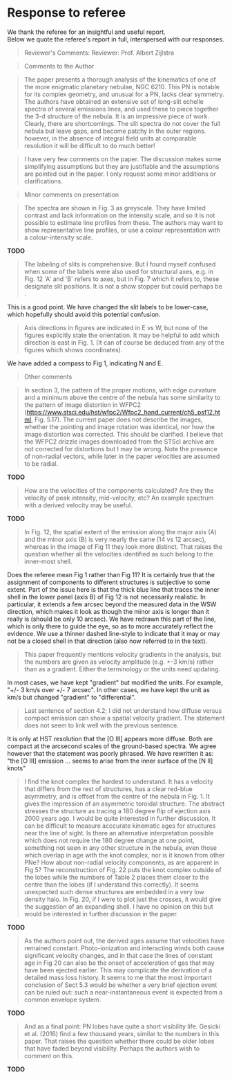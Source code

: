 # Response to referee

We thank the referee for an insightful and useful report.  
Below we quote the referee's report in full, interspersed with our responses. 

> Reviewer's Comments:
> Reviewer: Prof. Albert Zijlstra 

> Comments to the Author

> The paper presents a thorough analysis of the kinematics of one of the more enigmatic planetary nebulae, NGC 6210. This PN is notable for its complex geometry, and unusual for a PN, lacks clear symmetry. The authors have obtained an extensive set of long-slit echelle spectra of several emissions lines, and used these to piece together the 3-d structure of the nebula. It is an impressive piece of work. Clearly, there are shortcomings. The slit spectra do not cover the full nebula but leave gaps, and become patchy in the outer regions. however, in the absence of integral field units at comparable resolution it will be difficult to do much better!

> I have very few comments on the paper.  The discussion makes some simplifying assumptions but they are justifiable and the assumptions are pointed out in the paper. I only request some minor additions or clarifications.

> Minor comments on presentation

> The spectra are shown in Fig. 3 as greyscale.  They have limited contrast and lack  information on the intensity scale, and so it is not possible to estimate line profiles from these.  The authors may want to show representative line profiles, or use a colour representation with a  colour-intensity scale.

**TODO**

> The labeling of slits is comprehensive. But I found myself confused when some of the labels were also used for structural axes, e.g. in Fig. 12 'A' and 'B' refers to axes, but in Fig. 7 which it refers to, these designate slit positions. It is not a show stopper but  could perhaps be .

This is a good point.  We have changed the slit labels to be lower-case, which hopefully should avoid this potential confusion. 

> Axis directions in figures are indicated in E vs W, but none of the figures explicitly state the orientation. It may be helpful to add which direction is east in Fig. 1. (It can of course be deduced from any of the figures which shows coordinates).

We have added a compass to Fig 1, indicating N and E.

> Other comments

> In section 3, the  pattern of the proper motions, with edge curvature and a minimum above the centre  of the nebula has some similarity to the pattern of image distortion in WFPC2 (https://www.stsci.edu/hst/wfpc2/Wfpc2_hand_current/ch5_psf12.html, Fig. 5.17). The current paper does not describe the images, whether the pointing and image rotation was identical, nor how the image distortion was corrected. This should be clarified. I believe that the WFPC2 drizzle images downloaded from the STScI archive are not corrected for distortions but I may be wrong. Note the presence of non-radial vectors, while later in the paper velocities are assumed to be radial.

**TODO**

> How are the velocities of the components calculated? Are they the velocity of peak intensity, mid-velocity, etc? An example spectrum with a derived velocity may be useful.

**TODO**

> In Fig. 12, the spatial extent of the emission along the major axis (A) and the minor axis (B) is very nearly the same (14 vs 12 arcsec), whereas in the image of Fig 11 they look more distinct. That raises the question whether all the velocities identified as such belong to the inner-most shell. 

Does the referee mean Fig 1 rather than Fig 11?  It is certainly true that the assignment of components to different structures is subjective to some extent.  Part of the issue here is that the thick blue line that traces the inner shell in the lower panel (axis B) of Fig 12 is not necessarily realistic.  In particular, it extends a few arcsec beyond the measured data in the WSW direction, which makes it look as though the minor axis is longer than it really is (should be only 10 arcsec).  We have redrawn this part of the line, which is only there to guide the eye, so as to more accurately reflect the evidence.
We use a thinner dashed line-style to indicate that it may or may not be a closed shell in that direction (also now referred to in the text). 

> This paper frequently mentions velocity gradients in the analysis, but the numbers are given as velocity amplitude (e.g. +-3 km/s) rather than as a gradient. Either the terminology or the units need updating. 

In most cases, we have kept "gradient" but modified the units. 
For example, "+/- 3 km/s over +/- 7 arcsec". 
In other cases, we have kept the unit as km/s but changed "gradient" to  "differential".

> Last sentence of section 4.2; I did not understand how diffuse versus compact emission can show a spatial velocity gradient. The statement does not seem to  link well with the previous sentence.

It is only at HST resolution that the [O III] appears more diffuse. 
Both are compact at the arcsecond scales of the ground-based spectra. 
We agree however that the statement was poorly phrased.
We have rewritten it as: "the [O III] emission ... seems to arise from the inner surface of the [N II] knots"

> I find the knot complex the hardest to understand. It has a velocity that differs from the rest of structures, has a clear red-blue asymmetry, and is offset from the centre of the nebula in Fig. 1. It gives the impression of an asymmetric toroidal structure.  The abstract stresses the structure as tracing a 180 degree flip of ejection axis 2000 years ago.   I would be quite interested in further discussion.  It can be difficult to measure acccurate kinematic ages for structures near the line of sight. Is there an alternative interpretation possible which does not require the 180 degree change at one point, something not seen in any other structure in the nebula, even those which overlap in age with the knot complex, nor is it known from other PNe? How about non-radial velocity components, as are apparent in Fig 5? The reconstruction of Fig. 22 puts the knot complex outside of the lobes while the numbers of Table 2 places them closer to the centre than the lobes (if I understand this correctly). It seems unexpected such dense structures are embedded in a very low density halo. In Fig. 20, if I were to plot just the crosses, it would give the suggestion of an expanding shell. I have no opinion on this but would be interested in further discussion in the paper. 

**TODO**

> As the authors point out, the derived ages assume that velocities have remained constant. Photo-ionization and interacting winds both cause significant velocity changes, and in that case the lines of constant age in Fig 20 can also be the onset of acceleration of gas that may have been ejected earlier. This may complicate the derivation of a detailed mass loss history. It seems to me that the most important conclusion of Sect 5.3 would be whether a  very brief ejection event can be ruled out: such a near-instantaneous event is expected from a common envelope system.

**TODO**

> And as a final point: PN lobes have quite a short visibility life. Gesicki et al. (2016) find a few thousand years, similar to the numbers in this paper. That raises the question whether there could be older lobes that have faded beyond visibility. Perhaps the authors wish to comment on this.

**TODO**

